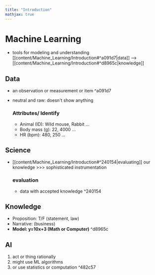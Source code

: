 ```yaml
---
title: "Introduction"
mathjax: true
---
```


# Machine Learning
- tools for modeling and understanding [[content/Machine_Learning/Introduction#^a091d7|data]] --> [[content/Machine_Learning/Introduction#^d8965c|knowledge]]

## Data
- an observation or measurement or item ^a091d7
- neutral and raw: doesn't show anything

	### Attributes/ Identify
	- Animal (ID): Wild mouse, Rabbit ...
	- Body mass (g): 22, 4000 ...
	- HR (bpm): 480, 250 ...

## Science
- [[content/Machine_Learning/Introduction#^240154|evaluating]] our knowledge >>> sophisticated instrumentation

	### evaluation
	- data with accepted knowledge  ^240154


## Knowledge
- Proposition: T/F (statement, law)
- Narrative: (business)
- **Model: y=10x+3 (Math or Computer)** ^d8965c

## AI
1. act or thing rationally
1. might use ML algorithms
1. or use statistics or computation   ^482c57


